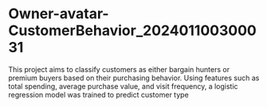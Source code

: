 # Owner-avatar-CustomerBehavior_202401100300031
This project aims to classify customers as either bargain hunters or premium buyers based on their purchasing behavior. Using features such as total spending, average purchase value, and visit frequency, a logistic regression model was trained to predict customer type
